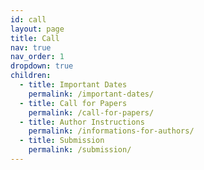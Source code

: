 ```yaml
---
id: call
layout: page
title: Call
nav: true
nav_order: 1
dropdown: true
children:
  - title: Important Dates
    permalink: /important-dates/
  - title: Call for Papers
    permalink: /call-for-papers/
  - title: Author Instructions
    permalink: /informations-for-authors/
  - title: Submission
    permalink: /submission/          
---
```

